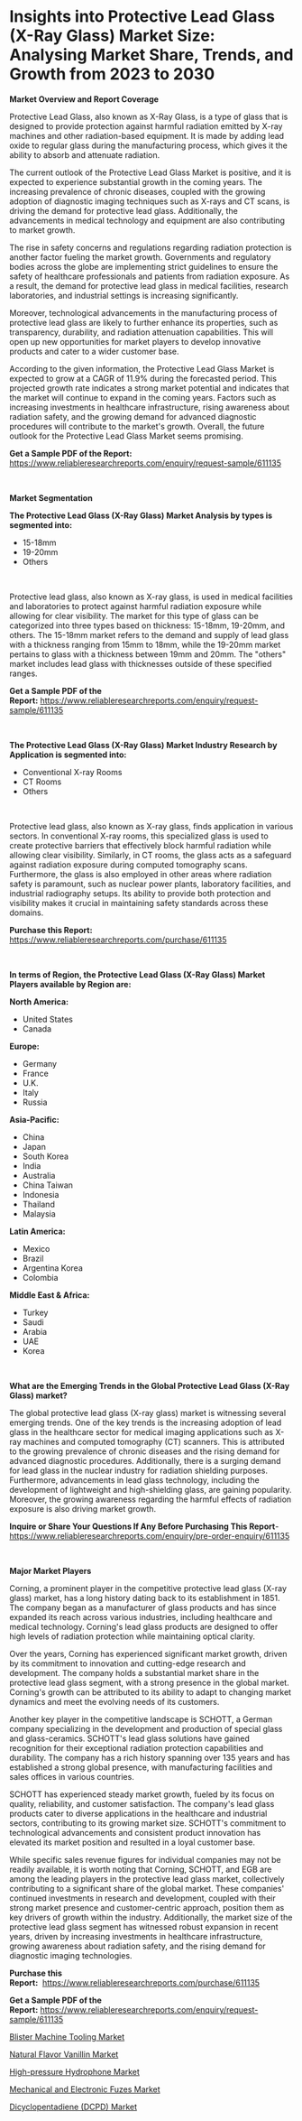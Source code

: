 <p><h1>Insights into Protective Lead Glass (X-Ray Glass) Market Size: Analysing Market Share, Trends, and Growth from 2023 to 2030</h1></p><p><strong>Market Overview and Report Coverage</strong></p>
<p><p>Protective Lead Glass, also known as X-Ray Glass, is a type of glass that is designed to provide protection against harmful radiation emitted by X-ray machines and other radiation-based equipment. It is made by adding lead oxide to regular glass during the manufacturing process, which gives it the ability to absorb and attenuate radiation.</p><p>The current outlook of the Protective Lead Glass Market is positive, and it is expected to experience substantial growth in the coming years. The increasing prevalence of chronic diseases, coupled with the growing adoption of diagnostic imaging techniques such as X-rays and CT scans, is driving the demand for protective lead glass. Additionally, the advancements in medical technology and equipment are also contributing to market growth.</p><p>The rise in safety concerns and regulations regarding radiation protection is another factor fueling the market growth. Governments and regulatory bodies across the globe are implementing strict guidelines to ensure the safety of healthcare professionals and patients from radiation exposure. As a result, the demand for protective lead glass in medical facilities, research laboratories, and industrial settings is increasing significantly.</p><p>Moreover, technological advancements in the manufacturing process of protective lead glass are likely to further enhance its properties, such as transparency, durability, and radiation attenuation capabilities. This will open up new opportunities for market players to develop innovative products and cater to a wider customer base.</p><p>According to the given information, the Protective Lead Glass Market is expected to grow at a CAGR of 11.9% during the forecasted period. This projected growth rate indicates a strong market potential and indicates that the market will continue to expand in the coming years. Factors such as increasing investments in healthcare infrastructure, rising awareness about radiation safety, and the growing demand for advanced diagnostic procedures will contribute to the market's growth. Overall, the future outlook for the Protective Lead Glass Market seems promising.</p></p>
<p><strong>Get a Sample PDF of the Report:</strong> <a href="https://www.reliableresearchreports.com/enquiry/request-sample/611135">https://www.reliableresearchreports.com/enquiry/request-sample/611135</a></p>
<p>&nbsp;</p>
<p><strong>Market Segmentation</strong></p>
<p><strong>The Protective Lead Glass (X-Ray Glass) Market Analysis by types is segmented into:</strong></p>
<p><ul><li>15-18mm</li><li>19-20mm</li><li>Others</li></ul></p>
<p>&nbsp;</p>
<p><p>Protective lead glass, also known as X-ray glass, is used in medical facilities and laboratories to protect against harmful radiation exposure while allowing for clear visibility. The market for this type of glass can be categorized into three types based on thickness: 15-18mm, 19-20mm, and others. The 15-18mm market refers to the demand and supply of lead glass with a thickness ranging from 15mm to 18mm, while the 19-20mm market pertains to glass with a thickness between 19mm and 20mm. The "others" market includes lead glass with thicknesses outside of these specified ranges.</p></p>
<p><strong>Get a Sample PDF of the Report:</strong>&nbsp;<a href="https://www.reliableresearchreports.com/enquiry/request-sample/611135">https://www.reliableresearchreports.com/enquiry/request-sample/611135</a></p>
<p>&nbsp;</p>
<p><strong>The Protective Lead Glass (X-Ray Glass) Market Industry Research by Application is segmented into:</strong></p>
<p><ul><li>Conventional X-ray Rooms</li><li>CT Rooms</li><li>Others</li></ul></p>
<p>&nbsp;</p>
<p><p>Protective lead glass, also known as X-ray glass, finds application in various sectors. In conventional X-ray rooms, this specialized glass is used to create protective barriers that effectively block harmful radiation while allowing clear visibility. Similarly, in CT rooms, the glass acts as a safeguard against radiation exposure during computed tomography scans. Furthermore, the glass is also employed in other areas where radiation safety is paramount, such as nuclear power plants, laboratory facilities, and industrial radiography setups. Its ability to provide both protection and visibility makes it crucial in maintaining safety standards across these domains.</p></p>
<p><strong>Purchase this Report:</strong>&nbsp; <a href="https://www.reliableresearchreports.com/purchase/611135">https://www.reliableresearchreports.com/purchase/611135</a></p>
<p>&nbsp;</p>
<p><strong>In terms of Region, the Protective Lead Glass (X-Ray Glass) Market Players available by Region are:</strong></p>
<p>
    <p> <strong> North America: </strong>
        <ul>
            <li>United States</li>
            <li>Canada</li>
        </ul>
        </p> 
    <p> <strong> Europe: </strong>
        <ul>
            <li>Germany</li>
            <li>France</li>
            <li>U.K.</li>
            <li>Italy</li>
            <li>Russia</li>
        </ul>
        </p> 
    <p> <strong> Asia-Pacific: </strong>
        <ul>
            <li>China</li>
            <li>Japan</li>
            <li>South Korea</li>
            <li>India</li>
            <li>Australia</li>
            <li>China Taiwan</li>
            <li>Indonesia</li>
            <li>Thailand</li>
            <li>Malaysia</li>
        </ul>
        </p> 
    <p> <strong> Latin America: </strong>
        <ul>
            <li>Mexico</li>
            <li>Brazil</li>
            <li>Argentina Korea</li>
            <li>Colombia</li>
        </ul>
        </p> 
    <p> <strong> Middle East & Africa: </strong>
        <ul>
            <li>Turkey</li>
            <li>Saudi</li>
            <li>Arabia</li>
            <li>UAE</li>
            <li>Korea</li>
        </ul>
    </p>
    </p>
<p>&nbsp;</p>
<p><strong>What are the Emerging Trends in the Global Protective Lead Glass (X-Ray Glass) market?</strong></p>
<p><p>The global protective lead glass (X-ray glass) market is witnessing several emerging trends. One of the key trends is the increasing adoption of lead glass in the healthcare sector for medical imaging applications such as X-ray machines and computed tomography (CT) scanners. This is attributed to the growing prevalence of chronic diseases and the rising demand for advanced diagnostic procedures. Additionally, there is a surging demand for lead glass in the nuclear industry for radiation shielding purposes. Furthermore, advancements in lead glass technology, including the development of lightweight and high-shielding glass, are gaining popularity. Moreover, the growing awareness regarding the harmful effects of radiation exposure is also driving market growth.</p></p>
<p><strong>Inquire or Share Your Questions If Any Before Purchasing This Report</strong>- <a href="https://www.reliableresearchreports.com/enquiry/pre-order-enquiry/611135">https://www.reliableresearchreports.com/enquiry/pre-order-enquiry/611135</a></p>
<p>&nbsp;</p>
<p><strong>Major Market Players</strong></p>
<p><p>Corning, a prominent player in the competitive protective lead glass (X-ray glass) market, has a long history dating back to its establishment in 1851. The company began as a manufacturer of glass products and has since expanded its reach across various industries, including healthcare and medical technology. Corning's lead glass products are designed to offer high levels of radiation protection while maintaining optical clarity.</p><p>Over the years, Corning has experienced significant market growth, driven by its commitment to innovation and cutting-edge research and development. The company holds a substantial market share in the protective lead glass segment, with a strong presence in the global market. Corning's growth can be attributed to its ability to adapt to changing market dynamics and meet the evolving needs of its customers.</p><p>Another key player in the competitive landscape is SCHOTT, a German company specializing in the development and production of special glass and glass-ceramics. SCHOTT's lead glass solutions have gained recognition for their exceptional radiation protection capabilities and durability. The company has a rich history spanning over 135 years and has established a strong global presence, with manufacturing facilities and sales offices in various countries.</p><p>SCHOTT has experienced steady market growth, fueled by its focus on quality, reliability, and customer satisfaction. The company's lead glass products cater to diverse applications in the healthcare and industrial sectors, contributing to its growing market size. SCHOTT's commitment to technological advancements and consistent product innovation has elevated its market position and resulted in a loyal customer base.</p><p>While specific sales revenue figures for individual companies may not be readily available, it is worth noting that Corning, SCHOTT, and EGB are among the leading players in the protective lead glass market, collectively contributing to a significant share of the global market. These companies' continued investments in research and development, coupled with their strong market presence and customer-centric approach, position them as key drivers of growth within the industry. Additionally, the market size of the protective lead glass segment has witnessed robust expansion in recent years, driven by increasing investments in healthcare infrastructure, growing awareness about radiation safety, and the rising demand for diagnostic imaging technologies.</p></p>
<p><strong>Purchase this Report:</strong>&nbsp;&nbsp;<a href="https://www.reliableresearchreports.com/purchase/611135">https://www.reliableresearchreports.com/purchase/611135</a></p>
<p></p>
<p><strong>Get a Sample PDF of the Report:</strong>&nbsp;<a href="https://www.reliableresearchreports.com/enquiry/request-sample/611135">https://www.reliableresearchreports.com/enquiry/request-sample/611135</a></p>
<p><p><a href="https://github.com/castoriffic/Market-Research-Report-List-1/blob/main/blister-machine-tooling-market.md">Blister Machine Tooling Market</a></p><p><a href="https://github.com/ashepherd82/Market-Research-Report-List-1/blob/main/natural-flavor-vanillin-market.md">Natural Flavor Vanillin Market</a></p><p><a href="https://www.linkedin.com/pulse/high-pressure-hydrophone-market-research-report-unlocks-analysis-znvxf/">High-pressure Hydrophone Market</a></p><p><a href="https://www.linkedin.com/pulse/mechanical-electronic-fuzes-market-research-report-unlocks-dkx3f/">Mechanical and Electronic Fuzes Market</a></p><p><a href="https://medium.com/@nelsonhauck/dicyclopentadiene-dcpd-market-size-growth-forecast-2023-2030-cd8b9c34ffcb">Dicyclopentadiene (DCPD) Market</a></p></p>